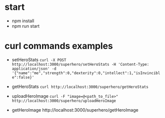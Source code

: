 # start
- npm install
- npm run start

# curl commands examples
- setHeroStats
`curl -X POST http://localhost:3000/superhero/setHeroStats -H 'Content-Type: application/json' -d '{"name":"me","strength":0,"dexterity":0,"intellect":1,"isInvincible":false}'`

- getHeroStats
`curl http://localhost:3000/superhero/getHeroStats`

- uploadHeroImage
`curl -F "image=@<path_to_file>" http://localhost:3000/superhero/uploadHeroImage`

- getHeroImage
http://localhost:3000/superhero/getHeroImage
